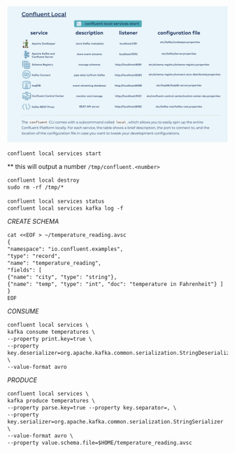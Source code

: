
![LOCAL](../images/confluent_local.png)

    confluent local services start

** this will output a number `/tmp/confluent.<number>`

    confluent local destroy
    sudo rm -rf /tmp/*

    confluent local services status
    confluent local services kafka log -f
    

_CREATE SCHEMA_

    cat <<EOF > ~/temperature_reading.avsc
    {
    "namespace": "io.confluent.examples",
    "type": "record",
    "name": "temperature_reading",
    "fields": [
    {"name": "city", "type": "string"},
    {"name": "temp", "type": "int", "doc": "temperature in Fahrenheit"} ]
    }
    EOF

_CONSUME_

    confluent local services \
    kafka consume temperatures \
    --property print.key=true \
    --property key.deserializer=org.apache.kafka.common.serialization.StringDeserializer \
    --value-format avro

_PRODUCE_

    confluent local services \
    kafka produce temperatures \
    --property parse.key=true --property key.separator=, \
    --property key.serializer=org.apache.kafka.common.serialization.StringSerializer \
    --value-format avro \
    --property value.schema.file=$HOME/temperature_reading.avsc